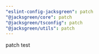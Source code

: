 ```yaml
---
"eslint-config-jacksgreen": patch
"@jacksgreen/core": patch
"@jacksgreen/tsconfig": patch
"@jacksgreen/utils": patch
---
```


patch test
